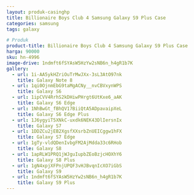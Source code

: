 ```yaml
---
layout: produk-casinghp
title: Billionaire Boys Club 4 Samsung Galaxy S9 Plus Case
categories: samsung
tags: galaxy

# Produk
product-title: Billionaire Boys Club 4 Samsung Galaxy S9 Plus Case
harga: 90000
sku: hn-4996
image-drive: 1ndmft6fSYAsW5HzYw2sNB6n_h4gR1b7K
gallery:
  - url: 1i-AA5ykHZriOuTrMwJXx-3sL3AtO97nk
    title: Galaxy Note 8
  - url: 1qi0OjnmEbG9taMgACNy__nvCBVxynWPS
    title: Galaxy S6
  - url: 1ipCVV4RrhS2kDHiwPHrgt6UtKxe6_aAK
    title: Galaxy S6 Edge
  - url: 1NhBwGt_fBhQV17BiiQtA5ADpavaipXeL
    title: Galaxy S6 Edge Plus
  - url: 1J6ygyiT5XNkC-uxdk6NEK43DlIersnIx
    title: Galaxy S7
  - url: 1DDZCu2jEB2XgsfXXsrbZnUEICggw1hFX
    title: Galaxy S7 Edge
  - url: 1gTy-vldQDenIvbgFM2AjMdda33c6RHob
    title: Galaxy S8
  - url: 1apRLW1PRQ1jWJguIupbZEoBzjcHOXhY6
    title: Galaxy S8 Plus
  - url: 1gN4xpjXFPnjUPQF3vHJBvqnIcXO7iGbS
    title: Galaxy S9
  - url: 1ndmft6fSYAsW5HzYw2sNB6n_h4gR1b7K
    title: Galaxy S9 Plus
---
```

